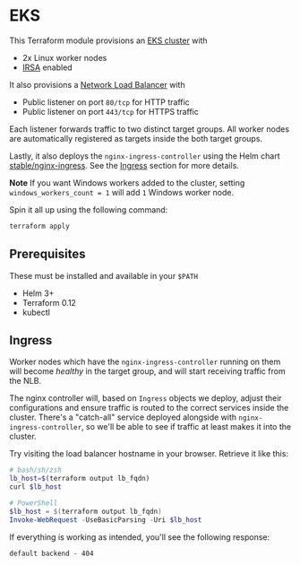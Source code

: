 # EKS

This Terraform module provisions an [EKS cluster](https://docs.aws.amazon.com/eks/latest/userguide/clusters.html) with

- 2x Linux worker nodes
- [IRSA](https://docs.aws.amazon.com/eks/latest/userguide/iam-roles-for-service-accounts.html) enabled

It also provisions a [Network Load Balancer](https://docs.aws.amazon.com/elasticloadbalancing/latest/network/network-load-balancers.html) with

- Public listener on port `80/tcp` for HTTP traffic
- Public listener on port `443/tcp` for HTTPS traffic

Each listener forwards traffic to two distinct target groups.
All worker nodes are automatically registered as targets inside the both target groups.

Lastly, it also deploys the `nginx-ingress-controller` using the Helm chart [stable/nginx-ingress](https://github.com/helm/charts/tree/master/stable/nginx-ingress).
See the [Ingress](#ingress) section for more details.

**Note** If you want Windows workers added to the cluster, setting `windows_workers_count = 1` will add `1` Windows worker node.

Spin it all up using the following command:

```bash
terraform apply
```

## Prerequisites

These must be installed and available in your `$PATH`

- Helm 3+
- Terraform 0.12
- kubectl

## Ingress

Worker nodes which have the `nginx-ingress-controller` running on them will become _healthy_ in the target group,
and will start receiving traffic from the NLB.

The nginx controller will, based on `Ingress` objects we deploy, adjust their configurations and ensure traffic is routed to the correct services inside the cluster.
There's a "catch-all" service deployed alongside with `nginx-ingress-controller`, so we'll be able to see if traffic at least makes it into the cluster.

Try visiting the load balancer hostname in your browser. Retrieve it like this:

```bash
# bash/sh/zsh
lb_host=$(terraform output lb_fqdn)
curl $lb_host
```

```powershell
# PowerShell
$lb_host = $(terraform output lb_fqdn)
Invoke-WebRequest -UseBasicParsing -Uri $lb_host
```

If everything is working as intended, you'll see the following response:

```
default backend - 404
```
